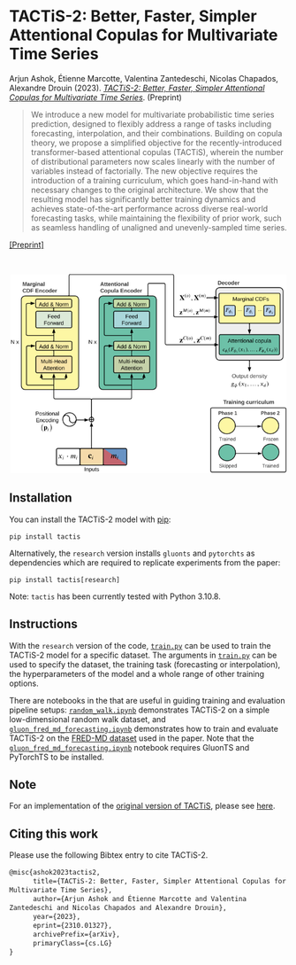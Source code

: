 # TACTiS-2: Better, Faster, Simpler Attentional Copulas for Multivariate Time Series

Arjun Ashok, Étienne Marcotte, Valentina Zantedeschi, Nicolas Chapados, Alexandre Drouin (2023). *[TACTiS-2: Better, Faster, Simpler Attentional Copulas for Multivariate Time Series](https://arxiv.org/abs/2310.01327)*. (Preprint)

> We introduce a new model for multivariate probabilistic time series prediction, designed to flexibly address a range of tasks including forecasting, interpolation, and their combinations. Building on copula theory, we propose a simplified objective for the recently-introduced transformer-based attentional copulas (TACTiS), wherein the number of distributional parameters now scales linearly with the number of variables instead of factorially. The new objective requires the introduction of a training curriculum, which goes hand-in-hand with necessary changes to the original architecture. We show that the resulting model has significantly better training dynamics and achieves state-of-the-art performance across diverse real-world forecasting tasks, while maintaining the flexibility of prior work, such as seamless handling of unaligned and unevenly-sampled time series.

[[Preprint]](https://arxiv.org/abs/2310.01327)

<br />

<p align="center">
  <img src="https://github.com/ServiceNow/tactis/blob/tactis-2/cover.png?raw=true" width="500" />
</p>


## Installation

You can install the TACTiS-2 model with [pip](https://pip.pypa.io/):

```console
pip install tactis
```

Alternatively, the `research` version installs `gluonts` and `pytorchts` as dependencies which are required to replicate experiments from the paper:

```console
pip install tactis[research]
```

Note: `tactis` has been currently tested with Python 3.10.8.

## Instructions

With the `research` version of the code, [`train.py`](https://github.com/ServiceNow/tactis/blob/tactis-2/train.py) can be used to train the TACTiS-2 model for a specific dataset. The arguments in [`train.py`](https://github.com/ServiceNow/tactis/blob/tactis-2/train.py) can be used to specify the dataset, the training task (forecasting or interpolation), the hyperparameters of the model and a whole range of other training options.

There are notebooks in the that are useful in guiding training and evaluation pipeline setups: [`random_walk.ipynb`](https://github.com/ServiceNow/tactis/blob/tactis-2/demo/random_walk.ipynb) demonstrates TACTiS-2 on a simple low-dimensional random walk dataset, and [`gluon_fred_md_forecasting.ipynb`](https://github.com/ServiceNow/tactis/blob/tactis-2/demo/gluon_fred_md_forecasting.ipynb) demonstrates how to train and evaluate TACTiS-2 on the [FRED-MD dataset](https://zenodo.org/records/4654833) used in the paper. Note that the [`gluon_fred_md_forecasting.ipynb`](https://github.com/ServiceNow/tactis/blob/tactis-2/demo/gluon_fred_md_forecasting.ipynb) notebook requires GluonTS and PyTorchTS to be installed.


## Note

For an implementation of the [original version of TACTiS](https://arxiv.org/abs/2202.03528), please see [here](https://github.com/ServiceNow/tactis/tree/v1.0.0).

## Citing this work

Please use the following Bibtex entry to cite TACTiS-2.

```
@misc{ashok2023tactis2,
      title={TACTiS-2: Better, Faster, Simpler Attentional Copulas for Multivariate Time Series}, 
      author={Arjun Ashok and Étienne Marcotte and Valentina Zantedeschi and Nicolas Chapados and Alexandre Drouin},
      year={2023},
      eprint={2310.01327},
      archivePrefix={arXiv},
      primaryClass={cs.LG}
}
```
